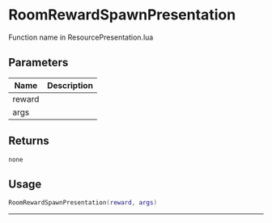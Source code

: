 # RoomRewardSpawnPresentation

Function name in ResourcePresentation.lua

## Parameters

| Name   | Description |
| ------ | ----------- |
| reward |             |
| args   |             |

## Returns

`none`

## Usage

```lua
RoomRewardSpawnPresentation(reward, args)
```

---

